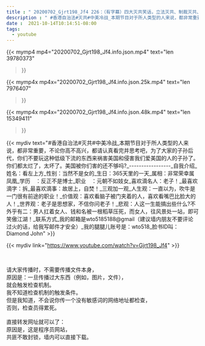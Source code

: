```yaml
---
title : " 20200702_Gjrt198_Jf4 226：（有字幕）四大灭共笑话，立法灭共、制裁灭共、抗议灭共、以共灭共。其实，这只是一门生意。有的为了上位，有的为了私利，有的为了绿卡，都不是什么好东西。 "
description : " #香港自治法#灭共#中美冷战_本期节目对于所人类型的人来说，都非常重要，不论你高不高兴，都请认真看完并思考吧，为了大家的子孙后代，你们不要玩这种低级下流的东西来祸害美国和侵害我们爱美国的人的子孙了。你们都太烂了，太坏了。美国被你们害的还不够吗?_-----------------_自我介绍_姓名：看左上方_性别：当然不是女的_生日：365天里的一天_属相：非常荣幸属凤凰_学历　：反正不是博士_职业　：元朝不如妓女_喜欢滴名人：老子！_最喜欢滴字：拆_最喜欢滴事：故居上，自焚！_三观加一观_人生观：一直以为，吹牛是一门很有前途的职业！_价值观：喜欢看脑子被门夹着的人，喜欢看嘴巴比脸大的人！_世界观：老子是思想家，不信你问老子！_悲观：人这一生能搞出些什么?不外乎有二：男人扛着女人、钱和名被一根稻草压死，而女人，往风景处一站，即可笑傲江湖！_联系方式_我的邮箱是wto5185188@gmail（建议墙内朋友不要评论过火的话，给我写邮件才安全）_我的腿腿儿账号是：wto518_脸书ID叫：Diamond John "
date :  2021-10-14T10:14:51-08:00
tags:
  - youtube
---
```


{{< mymp4 mp4="20200702_Gjrt198_Jf4.info.json.mp4" 
text="len 39780373"
>}}

{{< mymp4x  mp4x="20200702_Gjrt198_Jf4.info.json.25k.mp4"
text="len 7976407"
>}}

{{< mymp4x  mp4x="20200702_Gjrt198_Jf4.info.json.48k.mp4"
text="len 15349411"
>}}


{{< mydiv text="#香港自治法#灭共#中美冷战_本期节目对于所人类型的人来说，都非常重要，不论你高不高兴，都请认真看完并思考吧，为了大家的子孙后代，你们不要玩这种低级下流的东西来祸害美国和侵害我们爱美国的人的子孙了。你们都太烂了，太坏了。美国被你们害的还不够吗?_-----------------_自我介绍_姓名：看左上方_性别：当然不是女的_生日：365天里的一天_属相：非常荣幸属凤凰_学历　：反正不是博士_职业　：元朝不如妓女_喜欢滴名人：老子！_最喜欢滴字：拆_最喜欢滴事：故居上，自焚！_三观加一观_人生观：一直以为，吹牛是一门很有前途的职业！_价值观：喜欢看脑子被门夹着的人，喜欢看嘴巴比脸大的人！_世界观：老子是思想家，不信你问老子！_悲观：人这一生能搞出些什么?不外乎有二：男人扛着女人、钱和名被一根稻草压死，而女人，往风景处一站，即可笑傲江湖！_联系方式_我的邮箱是wto5185188@gmail（建议墙内朋友不要评论过火的话，给我写邮件才安全）_我的腿腿儿账号是：wto518_脸书ID叫：Diamond John" >}}
<br>

{{< mydiv link="https://www.youtube.com/watch?v=Gjrt198_Jf4" >}}


<br>

请大家传播时，不需要传播文件本身，<br>
原因是：一旦传播过大东西（例如，图片，文件），<br>
就会触发检查机制。<br>
我不知道检查机制的触发条件。<br>
但是我知道，不会说你传一个没有敏感词的网络地址都检查，<br>
否则，检查员得累死。<br><br>
直接转发网址就可以了：<br>
原因是，这是程序员网站，<br>
共匪不敢封锁，墙内可以直接下载。


